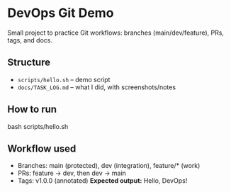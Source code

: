 # DevOps Git Demo

Small project to practice Git workflows: branches (main/dev/feature), PRs, tags, and docs.

## Structure
- `scripts/hello.sh` – demo script
- `docs/TASK_LOG.md` – what I did, with screenshots/notes

## How to run
bash scripts/hello.sh

## Workflow used
- Branches: main (protected), dev (integration), feature/* (work)
- PRs: feature -> dev, then dev -> main
- Tags: v1.0.0 (annotated)
**Expected output:** Hello, DevOps!
